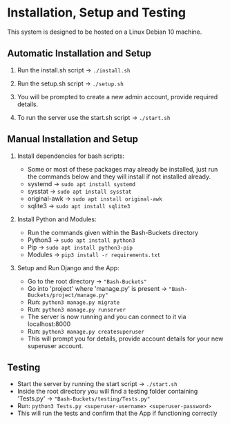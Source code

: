# Installation, Setup and Testing

This system is designed to be hosted on a Linux Debian 10 machine.

## Automatic Installation and Setup

1) Run the install.sh script -> ```./install.sh```

2) Run the setup.sh script -> ```./setup.sh``` 

3) You will be prompted to create a new admin account, provide required details.

4) To run the server use the start.sh script -> ```./start.sh```

## Manual Installation and Setup

1) Install dependencies for bash scripts:
   * Some or most of these packages may already be installed, just run the commands below and they will install if not installed already.
   * systemd -> ```sudo apt install systemd```
   * sysstat -> ```sudo apt install sysstat```
   * original-awk -> ```sudo apt install original-awk```
   * sqlite3 -> ```sudo apt install sqlite3```

2) Install Python and Modules:
   * Run the commands given within the Bash-Buckets directory
   * Python3 -> ```sudo apt install python3```
   * Pip -> ```sudo apt install python3-pip```
   * Modules -> ```pip3 install -r requirements.txt```

3) Setup and Run Django and the App:
   * Go to the root directory -> ```"Bash-Buckets"```
   * Go into 'project' where 'manage.py' is present -> ```"Bash-Buckets/project/manage.py"```
   * Run: ```python3 manage.py migrate```
   * Run: ```python3 manage.py runserver```
   * The server is now running and you can connect to it via localhost:8000
   * Run: ```python3 manage.py createsuperuser```
   * This will prompt you for details, provide account details for your new superuser account.

## Testing

   * Start the server by running the start script -> ```./start.sh```
   * Inside the root directory you will find a testing folder containing 'Tests.py' -> ```"Bash-Buckets/testing/Tests.py"```
   * Run: ```python3 Tests.py <superuser-username> <superuser-password>```
   * This will run the tests and confirm that the App if functioning correctly